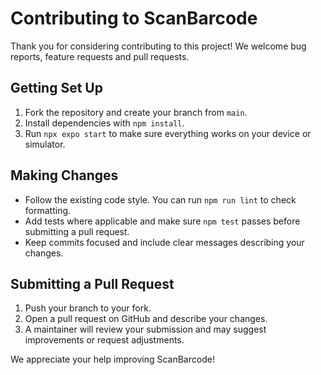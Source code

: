 # Contributing to ScanBarcode

Thank you for considering contributing to this project! We welcome bug reports, feature requests and pull requests.

## Getting Set Up

1. Fork the repository and create your branch from `main`.
2. Install dependencies with `npm install`.
3. Run `npx expo start` to make sure everything works on your device or simulator.

## Making Changes

- Follow the existing code style. You can run `npm run lint` to check formatting.
- Add tests where applicable and make sure `npm test` passes before submitting a pull request.
- Keep commits focused and include clear messages describing your changes.

## Submitting a Pull Request

1. Push your branch to your fork.
2. Open a pull request on GitHub and describe your changes.
3. A maintainer will review your submission and may suggest improvements or request adjustments.

We appreciate your help improving ScanBarcode!
